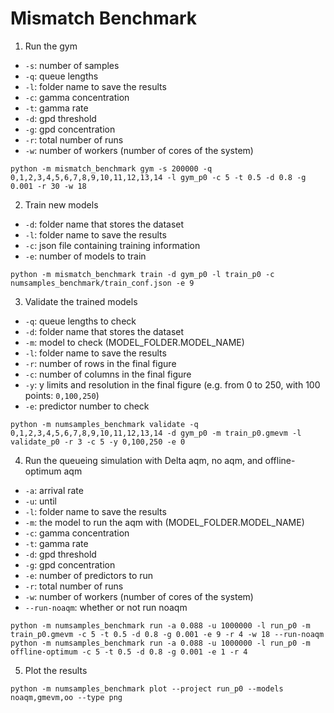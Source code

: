 # Mismatch Benchmark


1. Run the gym
- `-s`: number of samples
- `-q`: queue lengths
- `-l`: folder name to save the results
- `-c`: gamma concentration
- `-t`: gamma rate
- `-d`: gpd threshold
- `-g`: gpd concentration
- `-r`: total number of runs
- `-w`: number of workers (number of cores of the system)
```
python -m mismatch_benchmark gym -s 200000 -q 0,1,2,3,4,5,6,7,8,9,10,11,12,13,14 -l gym_p0 -c 5 -t 0.5 -d 0.8 -g 0.001 -r 30 -w 18
```

2. Train new models
- `-d`: folder name that stores the dataset
- `-l`: folder name to save the results
- `-c`: json file containing training information
- `-e`: number of models to train
```
python -m mismatch_benchmark train -d gym_p0 -l train_p0 -c numsamples_benchmark/train_conf.json -e 9
```

3. Validate the trained models
- `-q`: queue lengths to check
- `-d`: folder name that stores the dataset
- `-m`: model to check (MODEL_FOLDER.MODEL_NAME)
- `-l`: folder name to save the results
- `-r`: number of rows in the final figure
- `-c`: number of columns in the final figure
- `-y`: y limits and resolution in the final figure (e.g. from 0 to 250, with 100 points: `0,100,250`)
- `-e`: predictor number to check
```
python -m numsamples_benchmark validate -q 0,1,2,3,4,5,6,7,8,9,10,11,12,13,14 -d gym_p0 -m train_p0.gmevm -l validate_p0 -r 3 -c 5 -y 0,100,250 -e 0
```

4. Run the queueing simulation with Delta aqm, no aqm, and offline-optimum aqm
- `-a`: arrival rate
- `-u`: until
- `-l`: folder name to save the results
- `-m`: the model to run the aqm with (MODEL_FOLDER.MODEL_NAME)
- `-c`: gamma concentration
- `-t`: gamma rate
- `-d`: gpd threshold
- `-g`: gpd concentration
- `-e`: number of predictors to run
- `-r`: total number of runs
- `-w`: number of workers (number of cores of the system)
- `--run-noaqm`: whether or not run noaqm
```
python -m numsamples_benchmark run -a 0.088 -u 1000000 -l run_p0 -m train_p0.gmevm -c 5 -t 0.5 -d 0.8 -g 0.001 -e 9 -r 4 -w 18 --run-noaqm
python -m numsamples_benchmark run -a 0.088 -u 1000000 -l run_p0 -m offline-optimum -c 5 -t 0.5 -d 0.8 -g 0.001 -e 1 -r 4
```

5. Plot the results
```
python -m numsamples_benchmark plot --project run_p0 --models noaqm,gmevm,oo --type png
```



